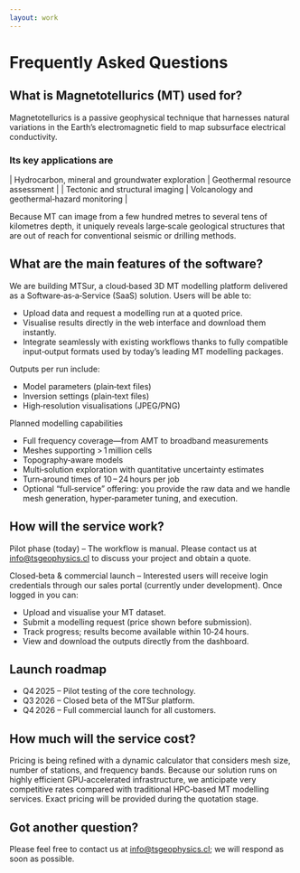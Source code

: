 ```yaml
---
layout: work 
---
```

# Frequently Asked Questions
## **What is Magnetotellurics (MT) used for?**

Magnetotellurics is a passive geophysical technique that harnesses natural variations in the Earth’s electromagnetic field to map subsurface electrical conductivity.


### **Its key applications are**

| Hydrocarbon, mineral and groundwater exploration | Geothermal resource assessment               |
| Tectonic and structural imaging                  | Volcanology and geothermal‑hazard monitoring |



Because MT can image from a few hundred metres to several tens of kilometres depth, it uniquely reveals large‑scale geological structures that are out of reach for conventional seismic or drilling methods.

## **What are the main features of the software?**

We are building MTSur, a cloud‑based 3D MT modelling platform delivered as a Software‑as‑a‑Service (SaaS) solution. Users will be able to:

- Upload data and request a modelling run at a quoted price.
- Visualise results directly in the web interface and download them instantly.
- Integrate seamlessly with existing workflows thanks to fully compatible input‑output formats used by today’s leading MT modelling packages.

Outputs per run include:
- Model parameters (plain‑text files)
- Inversion settings (plain‑text files)
- High‑resolution visualisations (JPEG/PNG)

Planned modelling capabilities
- Full frequency coverage—from AMT to broadband measurements
- Meshes supporting > 1 million cells
- Topography‑aware models
- Multi‑solution exploration with quantitative uncertainty estimates
- Turn‑around times of 10 – 24 hours per job
- Optional “full‑service” offering: you provide the raw data and we handle mesh generation, hyper‑parameter tuning, and execution.

## **How will the service work?**

Pilot phase (today) – The workflow is manual. Please contact us at info@tsgeophysics.cl to discuss your project and obtain a quote.

Closed‑beta & commercial launch – Interested users will receive login credentials through our sales portal (currently under development). Once logged in you can:
- Upload and visualise your MT dataset.
- Submit a modelling request (price shown before submission).
- Track progress; results become available within 10‑24 hours.
- View and download the outputs directly from the dashboard.

## **Launch roadmap**
- Q4 2025 – Pilot testing of the core technology.
- Q3 2026 – Closed beta of the MTSur platform.
- Q4 2026 – Full commercial launch for all customers.

## **How much will the service cost?**
Pricing is being refined with a dynamic calculator that considers mesh size, number of stations, and frequency bands. Because our solution runs on highly efficient GPU‑accelerated infrastructure, we anticipate very competitive rates compared with traditional HPC‑based MT modelling services. Exact pricing will be provided during the quotation stage.

## **Got another question?**
Please feel free to contact us at info@tsgeophysics.cl; we will respond as soon as possible.

